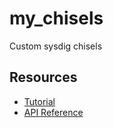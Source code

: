 # my_chisels
Custom sysdig chisels

## Resources
* [Tutorial](https://github.com/draios/sysdig/wiki/Writing-a-Sysdig-Chisel%2C-a-Tutorial)
* [API Reference](https://github.com/draios/sysdig/wiki/Sysdig-Chisel-API-Reference-Manual)
